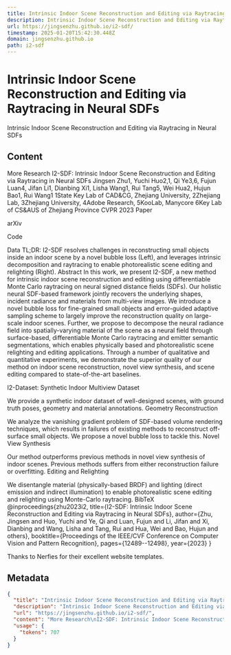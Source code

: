 ```yaml
---
title: Intrinsic Indoor Scene Reconstruction and Editing via Raytracing in Neural SDFs
description: Intrinsic Indoor Scene Reconstruction and Editing via Raytracing in Neural SDFs
url: https://jingsenzhu.github.io/i2-sdf/
timestamp: 2025-01-20T15:42:30.448Z
domain: jingsenzhu.github.io
path: i2-sdf
---
```


# Intrinsic Indoor Scene Reconstruction and Editing via Raytracing in Neural SDFs


Intrinsic Indoor Scene Reconstruction and Editing via Raytracing in Neural SDFs


## Content

More Research
I2-SDF: Intrinsic Indoor Scene Reconstruction and Editing via Raytracing in Neural SDFs
Jingsen Zhu1, Yuchi Huo2,1, Qi Ye3,6, Fujun Luan4, Jifan Li1, Dianbing Xi1, Lisha Wang1, Rui Tang5, Wei Hua2, Hujun Bao1, Rui Wang1
1State Key Lab of CAD&CG, Zhejiang University, 2Zhejiang Lab, 3Zhejiang University, 4Adobe Research, 5KooLab, Manycore 6Key Lab of CS&AUS of Zhejiang Province
CVPR 2023
Paper
 
arXiv
 
Code
 
Data
TL;DR: I2-SDF resolves challenges in reconstructing small objects inside an indoor scene by a novel bubble loss (Left), and leverages intrinsic decomposition and raytracing to enable photorealistic scene editing and relighting (Right).
Abstract
In this work, we present I2-SDF, a new method for intrinsic indoor scene reconstruction and editing using differentiable Monte Carlo raytracing on neural signed distance fields (SDFs). Our holistic neural SDF-based framework jointly recovers the underlying shapes, incident radiance and materials from multi-view images. We introduce a novel bubble loss for fine-grained small objects and error-guided adaptive sampling scheme to largely improve the reconstruction quality on large-scale indoor scenes. Further, we propose to decompose the neural radiance field into spatially-varying material of the scene as a neural field through surface-based, differentiable Monte Carlo raytracing and emitter semantic segmentations, which enables physically based and photorealistic scene relighting and editing applications. Through a number of qualitative and quantitative experiments, we demonstrate the superior quality of our method on indoor scene reconstruction, novel view synthesis, and scene editing compared to state-of-the-art baselines.

I2-Dataset: Synthetic Indoor Multiview Dataset
		
		

We provide a synthetic indoor dataset of well-designed scenes, with ground truth poses, geometry and material annotations.
Geometry Reconstruction

We analyze the vanishing gradient problem of SDF-based volume rendering techniques, which results in failures of existing methods to reconstruct off-surface small objects. We propose a novel bubble loss to tackle this.
Novel View Synthesis

Our method outperforms previous methods in novel view synthesis of indoor scenes. Previous methods suffers from either reconstruction failure or overfitting.
Editing and Relighting

We disentangle material (physically-based BRDF) and lighting (direct emission and indirect illumination) to enable photorealistic scene editing and relighting using Monte-Carlo raytracing.
BibTeX
@inproceedings{zhu2023i2,
    title={I2-SDF: Intrinsic Indoor Scene Reconstruction and Editing via Raytracing in Neural SDFs},
    author={Zhu, Jingsen and Huo, Yuchi and Ye, Qi and Luan, Fujun and Li, Jifan and Xi, Dianbing and Wang, Lisha and Tang, Rui and Hua, Wei and Bao, Hujun and others},
    booktitle={Proceedings of the IEEE/CVF Conference on Computer Vision and Pattern Recognition},
    pages={12489--12498},
    year={2023}
}
 

Thanks to Nerfies for their excellent website templates.

## Metadata

```json
{
  "title": "Intrinsic Indoor Scene Reconstruction and Editing via Raytracing in Neural SDFs",
  "description": "Intrinsic Indoor Scene Reconstruction and Editing via Raytracing in Neural SDFs",
  "url": "https://jingsenzhu.github.io/i2-sdf/",
  "content": "More Research\nI2-SDF: Intrinsic Indoor Scene Reconstruction and Editing via Raytracing in Neural SDFs\nJingsen Zhu1, Yuchi Huo2,1, Qi Ye3,6, Fujun Luan4, Jifan Li1, Dianbing Xi1, Lisha Wang1, Rui Tang5, Wei Hua2, Hujun Bao1, Rui Wang1\n1State Key Lab of CAD&CG, Zhejiang University, 2Zhejiang Lab, 3Zhejiang University, 4Adobe Research, 5KooLab, Manycore 6Key Lab of CS&AUS of Zhejiang Province\nCVPR 2023\nPaper\n \narXiv\n \nCode\n \nData\nTL;DR: I2-SDF resolves challenges in reconstructing small objects inside an indoor scene by a novel bubble loss (Left), and leverages intrinsic decomposition and raytracing to enable photorealistic scene editing and relighting (Right).\nAbstract\nIn this work, we present I2-SDF, a new method for intrinsic indoor scene reconstruction and editing using differentiable Monte Carlo raytracing on neural signed distance fields (SDFs). Our holistic neural SDF-based framework jointly recovers the underlying shapes, incident radiance and materials from multi-view images. We introduce a novel bubble loss for fine-grained small objects and error-guided adaptive sampling scheme to largely improve the reconstruction quality on large-scale indoor scenes. Further, we propose to decompose the neural radiance field into spatially-varying material of the scene as a neural field through surface-based, differentiable Monte Carlo raytracing and emitter semantic segmentations, which enables physically based and photorealistic scene relighting and editing applications. Through a number of qualitative and quantitative experiments, we demonstrate the superior quality of our method on indoor scene reconstruction, novel view synthesis, and scene editing compared to state-of-the-art baselines.\n\nI2-Dataset: Synthetic Indoor Multiview Dataset\n\t\t\n\t\t\n\nWe provide a synthetic indoor dataset of well-designed scenes, with ground truth poses, geometry and material annotations.\nGeometry Reconstruction\n\nWe analyze the vanishing gradient problem of SDF-based volume rendering techniques, which results in failures of existing methods to reconstruct off-surface small objects. We propose a novel bubble loss to tackle this.\nNovel View Synthesis\n\nOur method outperforms previous methods in novel view synthesis of indoor scenes. Previous methods suffers from either reconstruction failure or overfitting.\nEditing and Relighting\n\nWe disentangle material (physically-based BRDF) and lighting (direct emission and indirect illumination) to enable photorealistic scene editing and relighting using Monte-Carlo raytracing.\nBibTeX\n@inproceedings{zhu2023i2,\n    title={I2-SDF: Intrinsic Indoor Scene Reconstruction and Editing via Raytracing in Neural SDFs},\n    author={Zhu, Jingsen and Huo, Yuchi and Ye, Qi and Luan, Fujun and Li, Jifan and Xi, Dianbing and Wang, Lisha and Tang, Rui and Hua, Wei and Bao, Hujun and others},\n    booktitle={Proceedings of the IEEE/CVF Conference on Computer Vision and Pattern Recognition},\n    pages={12489--12498},\n    year={2023}\n}\n \n\nThanks to Nerfies for their excellent website templates.",
  "usage": {
    "tokens": 707
  }
}
```

